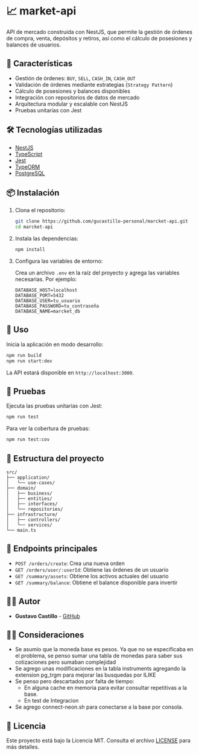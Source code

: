 # 📈 market-api

API de mercado construida con NestJS, que permite la gestión de órdenes de compra, venta, depósitos y retiros, así como el cálculo de posesiones y balances de usuarios.

## 🚀 Características

- Gestión de órdenes: `BUY`, `SELL`, `CASH_IN`, `CASH_OUT`
- Validación de órdenes mediante estrategias (`Strategy Pattern`)
- Cálculo de posesiones y balances disponibles
- Integración con repositorios de datos de mercado
- Arquitectura modular y escalable con NestJS
- Pruebas unitarias con Jest

## 🛠️ Tecnologías utilizadas

- [NestJS](https://nestjs.com/)
- [TypeScript](https://www.typescriptlang.org/)
- [Jest](https://jestjs.io/)
- [TypeORM](https://typeorm.io/) 
- [PostgreSQL](https://www.postgresql.org/) 

## 📦 Instalación

1. Clona el repositorio:

   ```bash
   git clone https://github.com/gucastillo-personal/marcket-api.git
   cd marcket-api
   ```

2. Instala las dependencias:

   ```bash
   npm install
   ```

3. Configura las variables de entorno:

   Crea un archivo `.env` en la raíz del proyecto y agrega las variables necesarias. Por ejemplo:

   ```env
   DATABASE_HOST=localhost
   DATABASE_PORT=5432
   DATABASE_USER=tu_usuario
   DATABASE_PASSWORD=tu_contraseña
   DATABASE_NAME=marcket_db
   ```

## 🚀 Uso

Inicia la aplicación en modo desarrollo:

```bash
npm run build
npm run start:dev
```

La API estará disponible en `http://localhost:3000`.

## 🧪 Pruebas

Ejecuta las pruebas unitarias con Jest:

```bash
npm run test
```

Para ver la cobertura de pruebas:

```bash
npm run test:cov
```

## 📁 Estructura del proyecto

```
src/
├── application/
│   └── use-cases/
├── domain/
│   ├── business/
│   ├── entities/
│   ├── interfaces/
│   └── repositories/
├── infrastructure/
│   ├── controllers/
│   └── services/
└── main.ts
```

## 📌 Endpoints principales

- `POST /orders/create`: Crea una nueva orden
- `GET /orders/user/:userId`: Obtiene las órdenes de un usuario
- `GET /summary/assets`: Obtiene los activos actuales del usuario
- `GET /summary/balance`: Obtiene el balance disponible para invertir

## 🧑‍💻 Autor

- **Gustavo Castillo** - [GitHub](https://github.com/gucastillo-personal)

## 🧑‍💻 Consideraciones
- Se asumio que la moneda base es pesos. Ya que no se especificaba en el problema, se penso sumar una tabla de monedas para saber sus cotizaciones pero sumaban complejidad
- Se agrego unas modificaciones en la tabla instruments agregando la extension pg_trgm para mejorar las busquedas por ILIKE
- Se penso pero descartados por falta de tiempo:
   -  En alguna cache en memoria para evitar consultar repetitivas a la base. 
   -  En test de Integracion
- Se agrego connect-neon.sh para conectarse a la base por consola.
     

## 📄 Licencia

Este proyecto está bajo la Licencia MIT. Consulta el archivo [LICENSE](LICENSE) para más detalles.
